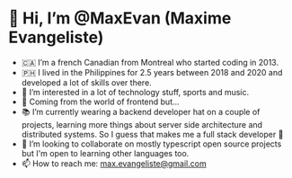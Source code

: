 # 👋 Hi, I’m @MaxEvan (Maxime Evangeliste)
- 🇨🇦 I’m a french Canadian from Montreal who started coding in 2013.
- 🇵🇭 I lived in the Philippines for 2.5 years between 2018 and 2020 and developed a lot of skills over there.
- 👀 I’m interested in a lot of technology stuff, sports and music.
- 🎨 Coming from the world of frontend but...
- 📚 I’m currently wearing a backend developer hat on a couple of projects, learning more things about server side architecture and distributed systems. So I guess that makes me a full stack developer 🤔
- 🤝 I’m looking to collaborate on mostly typescript open source projects but I'm open to learning other languages too.
- 📫 How to reach me: max.evangeliste@gmail.com
